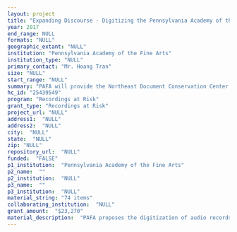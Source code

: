 ```yaml
--- 
layout: project 
title: "Expanding Discourse - Digitizing the Pennsylvania Academy of the Fine Arts' Visiting Artist and Symposium audio collections"
year: 2017
end_range: NULL
formats: "NULL"
geographic_extant: "NULL"
institution: "Pennsylvania Academy of the Fine Arts"
institution_type: "NULL"
primary_contact: "Mr. Hoang Tran"
size: "NULL"
start_range: "NULL"
summary: "PAFA will provide the Northeast Document Conservation Center (NEDCC) analog audio media to be professionally preserved and digitized. NEDCC will utilize their new audio preservation service that employs a “high-touch, high quality workflow”. The pilot program leverages NEDCC’s expertise so the digitization of PAFA’s Visiting Artist and Museum Symposium audio collections adhere to national standards and guidelines. Once the collections are digitized and digital assets returned, PAFA will take the necessary steps to continue the preservation of and access to the newly digitized collections. PAFA will place preservation files on secure servers, catalog and create appropriate metadata for each audio recording, and finally, upload audio access files online where patrons have free access. The two audio collections offer students, scholars, and the general public access to a hidden collection of primary sources to learn about the perspectives of individuals who might not otherwise appear in the (written) historical record."
hc_id: "25439549"
program: "Recordings at Risk"
grant_type: "Recordings at Risk"
project_url: "NULL"
address1:  "NULL"
address2:  "NULL"
city:  "NULL"
state:  "NULL"
zip: "NULL"
repository_url:  "NULL"
funded:  "FALSE"
p1_institution:  "Pennsylvania Academy of the Fine Arts"
p2_name:  ""
p2_institution:  "NULL"
p3_name:  ""
p3_institution:  "NULL"
material_string: "74 items"
collaborating_institution:  "NULL"
grant_amount:  "$23,270"
material_description:  "PAFA proposes the digitization of audio records generated from two distinct but important aspects from PAFA’s history as America's first museum and fine art school. First, audio records from the School’s Visiting Artists’ Program (1983-1985). Second, audio records of the Museum’s Symposium Program (1982-1986, 1994, 1999, 2003, 2005). All audio records were recorded in-house by PAFA staff members at the time of the events. Media was most likely stored in the library for students, faculty, and scholars to use when they were first created. There are no accession records to verify when the media transferred to the archives. It is safe to assume that the media was transferred to the custody of the archives within 1-2 years after creation. The two collections are currently arranged in the archives by format which includes 3 reels of tape and 74 compact cassettes, with an estimated 95 hours of content. The audio collection, in general, is not represented in the institution’s catalog or included in any finding aids or databases. Furthermore, the collection would be restricted since the archives does not have the proper equipment to provide proper access to the media. The only mention of audio collections can be found in a PDF file which is linked on PAFA’s website: https://www.pafa.org/sites/default/files/media-assets/GuidetoArchives_0.pdf (page 46). The description in the “Guide” is minimal and easily overlooked by researchers. Moreover, the audio collection would not be discoverable using our website’s search feature. The archives is currently working on building better discovery tools for the entire collection which includes the audio collection."
---
```

